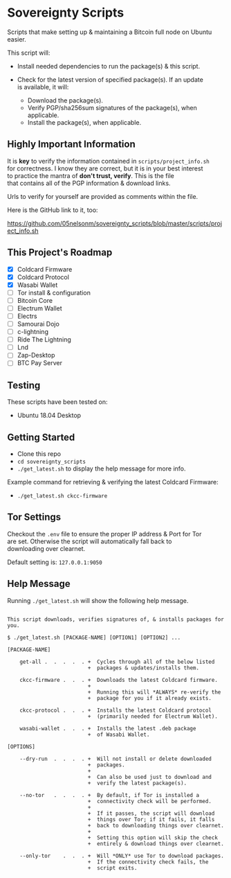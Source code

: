 Sovereignty Scripts  
=  
Scripts that make setting up & maintaining a Bitcoin full node on Ubuntu easier.  

This script will: 

- Install needed dependencies to run the package(s) & this script.
- Check for the latest version of specified package(s). If an update  
  is available, it will:  
 
  - Download the package(s).  
  - Verify PGP/sha256sum signatures of the package(s), when applicable.  
  - Install the package(s), when applicable.

## Highly Important Information  
It is **key** to verify the information contained in `scripts/project_info.sh`  
for correctness. I know they are correct, but it is in your best interest  
to practice the mantra of **don't trust, verify**. This is the file  
that contains all of the PGP information & download links.  

Urls to verify for yourself are provided as comments within the file.  

Here is the GitHub link to it, too:  

https://github.com/05nelsonm/sovereignty_scripts/blob/master/scripts/project_info.sh

## This Project's Roadmap
* [x] Coldcard Firmware
* [x] Coldcard Protocol
* [x] Wasabi Wallet
* [ ] Tor install & configuration
* [ ] Bitcoin Core
* [ ] Electrum Wallet
* [ ] Electrs
* [ ] Samourai Dojo
* [ ] c-lightning
* [ ] Ride The Lightning
* [ ] Lnd
* [ ] Zap-Desktop
* [ ] BTC Pay Server

## Testing  
These scripts have been tested on:  

- Ubuntu 18.04 Desktop  

## Getting Started
- Clone this repo  
- `cd sovereignty_scripts`  
- `./get_latest.sh` to display the help message for more info.  

Example command for retrieving & verifying the latest Coldcard Firmware:  

- `./get_latest.sh ckcc-firmware`


## Tor Settings  
Checkout the `.env` file to ensure the proper IP address & Port for Tor  
are set. Otherwise the script will automatically fall back to  
downloading over clearnet.  

Default setting is: `127.0.0.1:9050`  

## Help Message  
Running `./get_latest.sh` will show the following help message.  

```

This script downloads, verifies signatures of, & installs packages for you.

$ ./get_latest.sh [PACKAGE-NAME] [OPTION1] [OPTION2] ...

[PACKAGE-NAME]

    get-all .  .  .  .  . +  Cycles through all of the below listed
                          +  packages & updates/installs them.

    ckcc-firmware .  .  . +  Downloads the latest Coldcard firmware.
                          +
                          +  Running this will *ALWAYS* re-verify the
                          +  package for you if it already exists.

    ckcc-protocol .  .  . +  Installs the latest Coldcard protocol
                          +  (primarily needed for Electrum Wallet).

    wasabi-wallet .  .  . +  Installs the latest .deb package
                          +  of Wasabi Wallet.

[OPTIONS]

    --dry-run  .  .  .  . +  Will not install or delete downloaded
                          +  packages.
                          +
                          +  Can also be used just to download and
                          +  verify the latest package(s).

    --no-tor   .  .  .  . +  By default, if Tor is installed a
                          +  connectivity check will be performed.
                          +
                          +  If it passes, the script will download
                          +  things over Tor; if it fails, it falls
                          +  back to downloading things over clearnet.
                          +
                          +  Setting this option will skip the check
                          +  entirely & download things over clearnet.

    --only-tor    .  .  . +  Will *ONLY* use Tor to download packages.
                          +  If the connectivity check fails, the
                          +  script exits.
```
